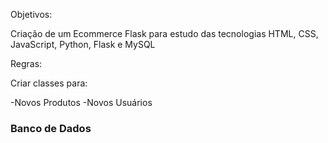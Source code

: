 Objetivos:

Criação de um Ecommerce Flask para estudo das tecnologias HTML, CSS, JavaScript, Python, Flask e MySQL

Regras:

Criar classes para:

-Novos Produtos
-Novos Usuários

### Banco de Dados ###
